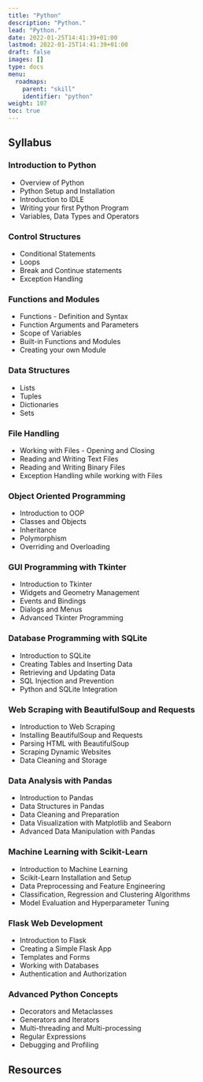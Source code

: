 ```yaml
---
title: "Python"
description: "Python."
lead: "Python."
date: 2022-01-25T14:41:39+01:00
lastmod: 2022-01-25T14:41:39+01:00
draft: false
images: []
type: docs
menu:
  roadmaps:
    parent: "skill"
    identifier: "python"
weight: 107
toc: true
---
```


## Syllabus

### Introduction to Python
 - Overview of Python
 - Python Setup and Installation
 - Introduction to IDLE
 - Writing your first Python Program
 - Variables, Data Types and Operators

### Control Structures
 - Conditional Statements
 - Loops
 - Break and Continue statements
 - Exception Handling

### Functions and Modules
 - Functions - Definition and Syntax
 - Function Arguments and Parameters
 - Scope of Variables
 - Built-in Functions and Modules
 - Creating your own Module

### Data Structures
 - Lists
 - Tuples
 - Dictionaries
 - Sets

### File Handling
 - Working with Files - Opening and Closing
 - Reading and Writing Text Files
 - Reading and Writing Binary Files
 - Exception Handling while working with Files

### Object Oriented Programming
 - Introduction to OOP
 - Classes and Objects
 - Inheritance
 - Polymorphism
 - Overriding and Overloading

### GUI Programming with Tkinter
 - Introduction to Tkinter
 - Widgets and Geometry Management
 - Events and Bindings
 - Dialogs and Menus
 - Advanced Tkinter Programming

### Database Programming with SQLite
 - Introduction to SQLite
 - Creating Tables and Inserting Data
 - Retrieving and Updating Data
 - SQL Injection and Prevention
 - Python and SQLite Integration

### Web Scraping with BeautifulSoup and Requests
 - Introduction to Web Scraping
 - Installing BeautifulSoup and Requests
 - Parsing HTML with BeautifulSoup
 - Scraping Dynamic Websites
 - Data Cleaning and Storage

### Data Analysis with Pandas
 - Introduction to Pandas
 - Data Structures in Pandas
 - Data Cleaning and Preparation
 - Data Visualization with Matplotlib and Seaborn
 - Advanced Data Manipulation with Pandas

### Machine Learning with Scikit-Learn
 - Introduction to Machine Learning
 - Scikit-Learn Installation and Setup
 - Data Preprocessing and Feature Engineering
 - Classification, Regression and Clustering Algorithms
 - Model Evaluation and Hyperparameter Tuning

### Flask Web Development
 - Introduction to Flask
 - Creating a Simple Flask App
 - Templates and Forms
 - Working with Databases
 - Authentication and Authorization

### Advanced Python Concepts
 - Decorators and Metaclasses
 - Generators and Iterators
 - Multi-threading and Multi-processing
 - Regular Expressions
 - Debugging and Profiling

## Resources